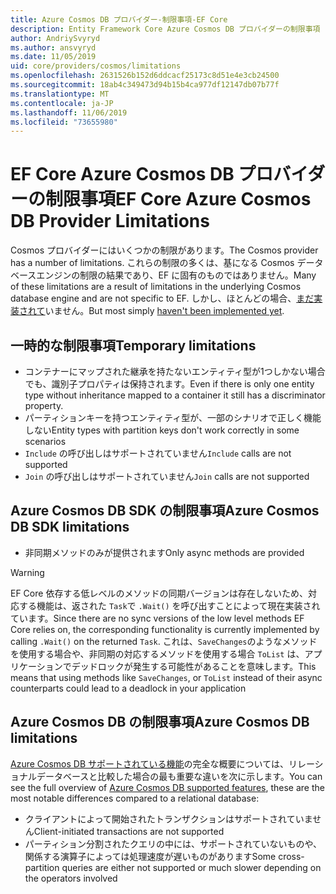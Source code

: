 ```yaml
---
title: Azure Cosmos DB プロバイダー-制限事項-EF Core
description: Entity Framework Core Azure Cosmos DB プロバイダーの制限事項
author: AndriySvyryd
ms.author: ansvyryd
ms.date: 11/05/2019
uid: core/providers/cosmos/limitations
ms.openlocfilehash: 2631526b152d6ddcacf25173c8d51e4e3cb24500
ms.sourcegitcommit: 18ab4c349473d94b15b4ca977df12147db07b77f
ms.translationtype: MT
ms.contentlocale: ja-JP
ms.lasthandoff: 11/06/2019
ms.locfileid: "73655980"
---
```

# <a name="ef-core-azure-cosmos-db-provider-limitations"></a><span data-ttu-id="d28c3-103">EF Core Azure Cosmos DB プロバイダーの制限事項</span><span class="sxs-lookup"><span data-stu-id="d28c3-103">EF Core Azure Cosmos DB Provider Limitations</span></span>

<span data-ttu-id="d28c3-104">Cosmos プロバイダーにはいくつかの制限があります。</span><span class="sxs-lookup"><span data-stu-id="d28c3-104">The Cosmos provider has a number of limitations.</span></span> <span data-ttu-id="d28c3-105">これらの制限の多くは、基になる Cosmos データベースエンジンの制限の結果であり、EF に固有のものではありません。</span><span class="sxs-lookup"><span data-stu-id="d28c3-105">Many of these limitations are a result of limitations in the underlying Cosmos database engine and are not specific to EF.</span></span> <span data-ttu-id="d28c3-106">しかし、ほとんどの場合、[まだ実装されて](https://github.com/aspnet/EntityFrameworkCore/issues?page=1&q=is%3Aissue+is%3Aopen+Cosmos+in%3Atitle+label%3Atype-enhancement+sort%3Areactions-%2B1-desc)いません。</span><span class="sxs-lookup"><span data-stu-id="d28c3-106">But most simply [haven't been implemented yet](https://github.com/aspnet/EntityFrameworkCore/issues?page=1&q=is%3Aissue+is%3Aopen+Cosmos+in%3Atitle+label%3Atype-enhancement+sort%3Areactions-%2B1-desc).</span></span>

## <a name="temporary-limitations"></a><span data-ttu-id="d28c3-107">一時的な制限事項</span><span class="sxs-lookup"><span data-stu-id="d28c3-107">Temporary limitations</span></span>

- <span data-ttu-id="d28c3-108">コンテナーにマップされた継承を持たないエンティティ型が1つしかない場合でも、識別子プロパティは保持されます。</span><span class="sxs-lookup"><span data-stu-id="d28c3-108">Even if there is only one entity type without inheritance mapped to a container it still has a discriminator property.</span></span>
- <span data-ttu-id="d28c3-109">パーティションキーを持つエンティティ型が、一部のシナリオで正しく機能しない</span><span class="sxs-lookup"><span data-stu-id="d28c3-109">Entity types with partition keys don't work correctly in some scenarios</span></span>
- <span data-ttu-id="d28c3-110">`Include` の呼び出しはサポートされていません</span><span class="sxs-lookup"><span data-stu-id="d28c3-110">`Include` calls are not supported</span></span>
- <span data-ttu-id="d28c3-111">`Join` の呼び出しはサポートされていません</span><span class="sxs-lookup"><span data-stu-id="d28c3-111">`Join` calls are not supported</span></span>

## <a name="azure-cosmos-db-sdk-limitations"></a><span data-ttu-id="d28c3-112">Azure Cosmos DB SDK の制限事項</span><span class="sxs-lookup"><span data-stu-id="d28c3-112">Azure Cosmos DB SDK limitations</span></span>

- <span data-ttu-id="d28c3-113">非同期メソッドのみが提供されます</span><span class="sxs-lookup"><span data-stu-id="d28c3-113">Only async methods are provided</span></span>

> [!WARNING]
> <span data-ttu-id="d28c3-114">EF Core 依存する低レベルのメソッドの同期バージョンは存在しないため、対応する機能は、返された `Task`で `.Wait()` を呼び出すことによって現在実装されています。</span><span class="sxs-lookup"><span data-stu-id="d28c3-114">Since there are no sync versions of the low level methods EF Core relies on, the corresponding functionality is currently implemented by calling `.Wait()` on the returned `Task`.</span></span> <span data-ttu-id="d28c3-115">これは、`SaveChanges`のようなメソッドを使用する場合や、非同期の対応するメソッドを使用する場合 `ToList` は、アプリケーションでデッドロックが発生する可能性があることを意味します。</span><span class="sxs-lookup"><span data-stu-id="d28c3-115">This means that using methods like `SaveChanges`, or `ToList` instead of their async counterparts could lead to a deadlock in your application</span></span>

## <a name="azure-cosmos-db-limitations"></a><span data-ttu-id="d28c3-116">Azure Cosmos DB の制限事項</span><span class="sxs-lookup"><span data-stu-id="d28c3-116">Azure Cosmos DB limitations</span></span>

<span data-ttu-id="d28c3-117">[Azure Cosmos DB サポートされている機能](/azure/cosmos-db/modeling-data)の完全な概要については、リレーショナルデータベースと比較した場合の最も重要な違いを次に示します。</span><span class="sxs-lookup"><span data-stu-id="d28c3-117">You can see the full overview of [Azure Cosmos DB supported features](/azure/cosmos-db/modeling-data), these are the most notable differences compared to a relational database:</span></span>

- <span data-ttu-id="d28c3-118">クライアントによって開始されたトランザクションはサポートされていません</span><span class="sxs-lookup"><span data-stu-id="d28c3-118">Client-initiated transactions are not supported</span></span>
- <span data-ttu-id="d28c3-119">パーティション分割されたクエリの中には、サポートされていないものや、関係する演算子によっては処理速度が遅いものがあります</span><span class="sxs-lookup"><span data-stu-id="d28c3-119">Some cross-partition queries are either not supported or much slower depending on the operators involved</span></span>
